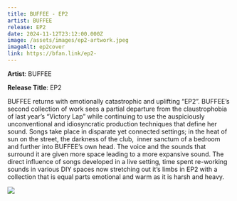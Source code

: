 ```yaml
---
title: BUFFEE - EP2
artist: BUFFEE
release: EP2
date: 2024-11-12T23:12:00.000Z
image: /assets/images/ep2-artwork.jpeg
imageAlt: ep2cover
link: https://bfan.link/ep2-
---
```

**Artist**: BUFFEE

**Release Title**: EP2

BUFFEE returns with emotionally catastrophic and uplifting “EP2”. BUFFEE’s second collection of work sees a partial departure from the claustrophobia of last year’s “Victory Lap” while continuing to use the auspiciously unconventional and idiosyncratic production techniques that define her sound. Songs take place in disparate yet connected settings; in the heat of sun on the street, the darkness of the club,  inner sanctum of a bedroom and further into BUFFEE’s own head. The voice and the sounds that surround it are given more space leading to a more expansive sound. The direct influence of songs developed in a live setting, time spent re-working sounds in various DIY spaces now stretching out it’s limbs in EP2 with a collection that is equal parts emotional and warm as it is harsh and heavy. 

![](/assets/images/nellie07-1-.png)
